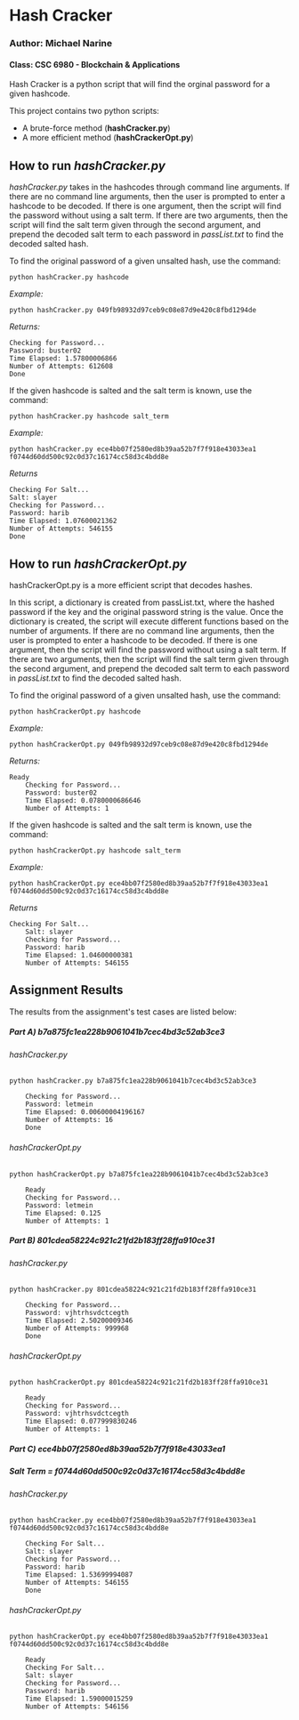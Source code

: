 # Hash Cracker
### Author: Michael Narine
#### Class: CSC 6980 - Blockchain & Applications

Hash Cracker is a python script that will find the orginal password for a given hashcode.


This project contains two python scripts:
* A brute-force method (**hashCracker.py**)
* A more efficient method (**hashCrackerOpt.py**)


## How to run *hashCracker.py*

*hashCracker.py* takes in the hashcodes through command line arguments. If there are no command line arguments, then the user is prompted to enter a hashcode to be decoded. If there is one argument, then the script will find the password without using a salt term. If there are two arguments, then the script will find the salt term given through the second argument, and prepend the decoded salt term to each password in *passList.txt* to find the decoded salted hash.

To find the original password of a given unsalted hash, use the command:

	python hashCracker.py hashcode

*Example:*

	python hashCracker.py 049fb98932d97ceb9c08e87d9e420c8fbd1294de

*Returns:*

	Checking for Password...
	Password: buster02
	Time Elapsed: 1.57800006866
	Number of Attempts: 612608
	Done

If the given hashcode is salted and the salt term is known, use the command:

	python hashCracker.py hashcode salt_term

*Example:*

	python hashCracker.py ece4bb07f2580ed8b39aa52b7f7f918e43033ea1 f0744d60dd500c92c0d37c16174cc58d3c4bdd8e

*Returns*

	Checking For Salt...
	Salt: slayer
	Checking for Password...
	Password: harib
	Time Elapsed: 1.07600021362
	Number of Attempts: 546155
	Done
    

## How to run *hashCrackerOpt.py*

hashCrackerOpt.py is a more efficient script that decodes hashes.

In this script, a dictionary is created from passList.txt, where the hashed password if the key and the original password string is the value. Once the dictionary is created, the script will execute different functions based on the number of arguments. If there are no command line arguments, then the user is prompted to enter a hashcode to be decoded. If there is one argument, then the script will find the password without using a salt term. If there are two arguments, then the script will find the salt term given through the second argument, and prepend the decoded salt term to each password in *passList.txt* to find the decoded salted hash.

To find the original password of a given unsalted hash, use the command:

	python hashCrackerOpt.py hashcode

*Example:*

	python hashCrackerOpt.py 049fb98932d97ceb9c08e87d9e420c8fbd1294de

*Returns:*

	Ready
        Checking for Password...
        Password: buster02
        Time Elapsed: 0.0780000686646
        Number of Attempts: 1

If the given hashcode is salted and the salt term is known, use the command:

	python hashCrackerOpt.py hashcode salt_term

*Example:*

	python hashCrackerOpt.py ece4bb07f2580ed8b39aa52b7f7f918e43033ea1 f0744d60dd500c92c0d37c16174cc58d3c4bdd8e

*Returns*

	Checking For Salt...
        Salt: slayer
        Checking for Password...
        Password: harib
        Time Elapsed: 1.04600000381
        Number of Attempts: 546155


## Assignment Results

The results from the assignment's test cases are listed below:

##### Part A)	**b7a875fc1ea228b9061041b7cec4bd3c52ab3ce3**
###### *hashCracker.py*

	python hashCracker.py b7a875fc1ea228b9061041b7cec4bd3c52ab3ce3

    	Checking for Password...
	    Password: letmein
    	Time Elapsed: 0.00600004196167
    	Number of Attempts: 16
        Done

###### *hashCrackerOpt.py*

	python hashCrackerOpt.py b7a875fc1ea228b9061041b7cec4bd3c52ab3ce3
    
    	Ready
        Checking for Password...
        Password: letmein
        Time Elapsed: 0.125
        Number of Attempts: 1
 
##### Part B)	**801cdea58224c921c21fd2b183ff28ffa910ce31**
###### *hashCracker.py*

	python hashCracker.py 801cdea58224c921c21fd2b183ff28ffa910ce31

    	Checking for Password...
        Password: vjhtrhsvdctcegth
        Time Elapsed: 2.50200009346
        Number of Attempts: 999968
        Done

###### *hashCrackerOpt.py*

	python hashCrackerOpt.py 801cdea58224c921c21fd2b183ff28ffa910ce31
    
    	Ready
        Checking for Password...
        Password: vjhtrhsvdctcegth
        Time Elapsed: 0.077999830246
        Number of Attempts: 1

##### Part C)	**ece4bb07f2580ed8b39aa52b7f7f918e43033ea1**
##### Salt Term = **f0744d60dd500c92c0d37c16174cc58d3c4bdd8e**
###### *hashCracker.py*

	python hashCracker.py ece4bb07f2580ed8b39aa52b7f7f918e43033ea1 f0744d60dd500c92c0d37c16174cc58d3c4bdd8e

    	Checking For Salt...
        Salt: slayer
        Checking for Password...
        Password: harib
        Time Elapsed: 1.53699994087
        Number of Attempts: 546155
        Done

###### *hashCrackerOpt.py*

	python hashCrackerOpt.py ece4bb07f2580ed8b39aa52b7f7f918e43033ea1 f0744d60dd500c92c0d37c16174cc58d3c4bdd8e
    
    	Ready
        Checking For Salt...
        Salt: slayer
        Checking for Password...
        Password: harib
        Time Elapsed: 1.59000015259
        Number of Attempts: 546156
